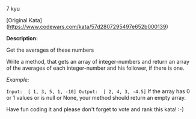 7 kyu

[Original Kata] (https://www.codewars.com/kata/57d2807295497e652b000139)

**Description:**

Get the averages of these numbers

Write a method, that gets an array of integer-numbers and return an array of the averages of each integer-number and his follower, if there is one.

*Example:*

`Input:  [ 1, 3, 5, 1, -10]
Output:  [ 2, 4, 3, -4.5]`
If the array has 0 or 1 values or is null or None, your method should return an empty array.

Have fun coding it and please don't forget to vote and rank this kata! :-)
